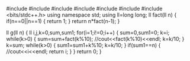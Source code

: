 #include <cmath>
#include <cstdio>
#include <vector>
#include <iostream>
#include <algorithm>
#include <cstdlib>
#include <bits/stdc++.h>
using namespace std;
using ll=long long;
ll fact(ll n)
{
    if(n==0||n==1)
    {
        return 1;
    }
    return n*fact(n-1);
}

ll g(ll n)
{
    ll i,j,k=0,sum,sum1;
    for(i=1;i!=0;i++)
    {
        sum=0,sum1=0;
        k=i;
        while(k>0)
        {
            sum=sum+fact(k%10);
            //cout<<fact(k%10)<<endl;
            k=k/10;
        }
        k=sum;
        while(k>0)
        {
            sum1=sum1+k%10;
            k=k/10;
        }
        if(sum1==n)
        {
            //cout<<i<<endl;
             return i;
        }
    }
    return 0;
}
